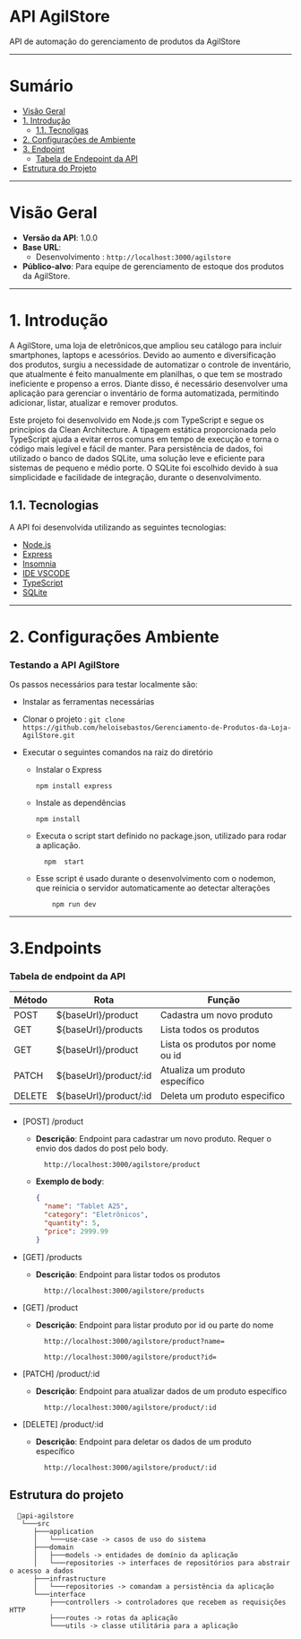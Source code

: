# API AgilStore
API de automação do gerenciamento de produtos da AgilStore

-----------------------------------------------
# Sumário
* [Visão Geral](#visão-geral)
* [1. Introdução](#introdução)
    * [1.1. Tecnoligas](#tecnologias)
* [2. Configurações de Ambiente ](#2-configurações-ambiente)
* [3. Endpoint ](#3endpoints-da-api)
  * [Tabela de Endepoint da API](#tabela-de-endpoint-da-api)
* [Estrutura do Projeto](#estrutura-do-projeto)
-----------------------------------------------

# Visão Geral

- **Versão da API**: 1.0.0
- **Base URL**: 
    - Desenvolvimento : `http://localhost:3000/agilstore`     
- **Público-alvo**: Para equipe de gerenciamento de estoque dos produtos da AgilStore.

-----------------------------------------------
# 1. Introdução

A AgilStore, uma loja de eletrônicos,que ampliou seu catálogo para incluir smartphones, laptops e acessórios. Devido ao aumento e diversificação dos produtos, surgiu a necessidade de automatizar o controle de inventário, que atualmente é feito manualmente em planilhas, o que tem se mostrado ineficiente e propenso a erros. Diante disso, é necessário desenvolver uma aplicação para gerenciar o inventário de forma automatizada, permitindo adicionar, listar, atualizar e remover produtos.

Este projeto foi desenvolvido em Node.js com TypeScript e segue os princípios da Clean Architecture. A tipagem estática proporcionada pelo TypeScript ajuda a evitar erros comuns em tempo de execução e torna o código mais legível e fácil de manter. Para persistência de dados, foi utilizado o banco de dados SQLite, uma solução leve e eficiente para sistemas de pequeno e médio porte. O SQLite foi escolhido devido à sua simplicidade e facilidade de integração, durante o desenvolvimento.

## 1.1. Tecnologias

A API foi desenvolvida utilizando as seguintes tecnologias:

- [Node.js](https://nodejs.org/en)
- [Express](https://expressjs.com/)
- [Insomnia](https://insomnia.rest/download)
- [IDE VSCODE](https://code.visualstudio.com/download)
- [TypeScript](https://www.typescriptlang.org/)
- [SQLite](https://www.sqlite.org/) 

-----------------------------------------------
# 2. Configurações Ambiente 
### Testando a API AgilStore

Os passos necessários para testar localmente são:

- Instalar as ferramentas necessárias
- Clonar o projeto : `git clone https://github.com/heloisebastos/Gerenciamento-de-Produtos-da-Loja-AgilStore.git`
- Executar o seguintes comandos na raiz do diretório


  - Instalar o Express
    ````
    npm install express
    ````
  - Instale as dependências
    ````
    npm install
    ````
  - Executa o script start definido no package.json, utilizado para rodar a aplicação. 
    ```plaintext
      npm  start
    ```
  - Esse script é usado durante o desenvolvimento com o nodemon, que reinicia o servidor automaticamente ao detectar alterações
    ```plaintext
        npm run dev
    ```

-----------------------------------------------
  # 3.Endpoints 
   ### Tabela de endpoint da API 
  | Método | Rota                                | Função                                            |
  | ------ | ----------------------------------- | ------------------------------------------------- |
  | POST   | ${baseUrl}/product                 | Cadastra um novo produto              |
  | GET    |${baseUrl}/products              | Lista todos os produtos       |
  | GET    |${baseUrl}/product              | Lista os produtos  por nome ou id      |
  | PATCH    | ${baseUrl}/product/:id   | Atualiza um produto específico       |
  | DELETE    | ${baseUrl}/product/:id        | Deleta um produto especifico       |

###
  - [POST] /product
    - **Descrição**: Endpoint para cadastrar um novo produto. Requer o envio dos dados do post pelo body.

      ```plainttext
        http://localhost:3000/agilstore/product 
      ```
    - **Exemplo de body**:

      ```json
      {
        "name": "Tablet A25",
        "category": "Eletrônicos",
        "quantity": 5,
        "price": 2999.99
      }
      ```
  - [GET] /products
      - **Descrição**: Endpoint para listar todos os produtos

        ```plainttext
          http://localhost:3000/agilstore/products
        ```
  - [GET] /product
      - **Descrição**: Endpoint para listar produto por id ou parte do nome

        ```plainttext
          http://localhost:3000/agilstore/product?name=

          http://localhost:3000/agilstore/product?id=
        ```
  

  - [PATCH] /product/:id
      - **Descrição**: Endpoint para atualizar dados de um produto específico

        ```plainttext
          http://localhost:3000/agilstore/product/:id
        ```
  - [DELETE] /product/:id
      - **Descrição**: Endpoint para deletar os dados de um produto específico

        ```plainttext
          http://localhost:3000/agilstore/product/:id
        ```

## Estrutura do projeto

```plaintext
  📂api-agilstore
   └───src
      ├───application
      │   └───use-case -> casos de uso do sistema
      ├───domain
      │   ├───models -> entidades de domínio da aplicação 
      │   └───repositories -> interfaces de repositórios para abstrair o acesso a dados
      ├───infrastructure
      │   └───repositories -> comandam a persistência da aplicação
      └───interface
          ├───controllers -> controladores que recebem as requisições HTTP
          ├───routes -> rotas da aplicação
          └───utils -> classe utilitária para a aplicação


```
